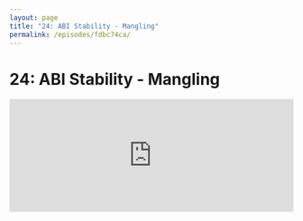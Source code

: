 ```yaml
---
layout: page
title: "24: ABI Stability - Mangling"
permalink: /episodes/fdbc74ca/
---
```


# 24: ABI Stability - Mangling

<iframe frameBorder="0" height="200px" scrolling="no" seamless src="https://player.simplecast.com/bdc44b4f-6b68-4c2f-bfed-a61b1b8dfc93" width="100%" />

* Twitter thread on source stability discussion for episode 22: https://twitter.com/swift_unwrapped/status/892023116377075712
* ABI Stability Manifesto: https://github.com/apple/swift/blob/master/docs/ABIStabilityManifesto.md
* ABI Dashboard: https://swift.org/abi-stability
* ABI Docs: https://github.com/apple/swift/tree/master/docs/ABI
* Mike Ash & Gwynne Raskind Friday Q&A 2014-08-08: Swift Name Mangling: https://mikeash.com/pyblog/friday-qa-2014-08-15-swift-name-mangling.html

Please take a minute to leave a review on iTunes (https://itunes.apple.com/us/podcast/swift-unwrapped/id1209817203) and join us on http://spectrum.chat/specfm/swift-unwrapped if you'd like to discuss the show.
